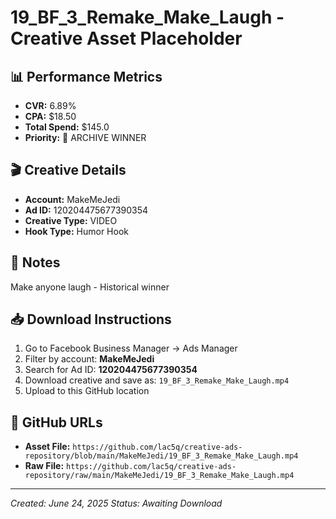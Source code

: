 # 19_BF_3_Remake_Make_Laugh - Creative Asset Placeholder

## 📊 **Performance Metrics**
- **CVR:** 6.89%
- **CPA:** $18.50
- **Total Spend:** $145.0
- **Priority:** 🔵 ARCHIVE WINNER

## 🎬 **Creative Details**
- **Account:** MakeMeJedi
- **Ad ID:** 120204475677390354
- **Creative Type:** VIDEO
- **Hook Type:** Humor Hook

## 📝 **Notes**
Make anyone laugh - Historical winner

## 📥 **Download Instructions**
1. Go to Facebook Business Manager → Ads Manager
2. Filter by account: **MakeMeJedi**
3. Search for Ad ID: **120204475677390354**
4. Download creative and save as: `19_BF_3_Remake_Make_Laugh.mp4`
5. Upload to this GitHub location

## 🔗 **GitHub URLs**
- **Asset File:** `https://github.com/lac5q/creative-ads-repository/blob/main/MakeMeJedi/19_BF_3_Remake_Make_Laugh.mp4`
- **Raw File:** `https://github.com/lac5q/creative-ads-repository/raw/main/MakeMeJedi/19_BF_3_Remake_Make_Laugh.mp4`

---
*Created: June 24, 2025*
*Status: Awaiting Download*
